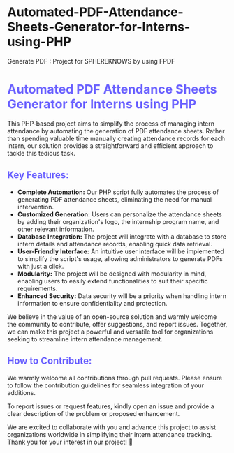 # Automated-PDF-Attendance-Sheets-Generator-for-Interns-using-PHP
Generate PDF : Project for SPHEREKNOWS by using FPDF
<h1 style="color:#6c63ff;">Automated PDF Attendance Sheets Generator for Interns using PHP</h1>

<p>
    This PHP-based project aims to simplify the process of managing intern attendance by automating the generation of PDF attendance sheets. Rather than spending valuable time manually creating attendance records for each intern, our solution provides a straightforward and efficient approach to tackle this tedious task.
</p>

<h2 style="color:#6c63ff;">Key Features:</h2>
<ul>
    <li><strong>Complete Automation:</strong> Our PHP script fully automates the process of generating PDF attendance sheets, eliminating the need for manual intervention.</li>
    <li><strong>Customized Generation:</strong> Users can personalize the attendance sheets by adding their organization's logo, the internship program name, and other relevant information.</li>
    <li><strong>Database Integration:</strong> The project will integrate with a database to store intern details and attendance records, enabling quick data retrieval.</li>
    <li><strong>User-Friendly Interface:</strong> An intuitive user interface will be implemented to simplify the script's usage, allowing administrators to generate PDFs with just a click.</li>
    <li><strong>Modularity:</strong> The project will be designed with modularity in mind, enabling users to easily extend functionalities to suit their specific requirements.</li>
    <li><strong>Enhanced Security:</strong> Data security will be a priority when handling intern information to ensure confidentiality and protection.</li>
</ul>

<p>
    We believe in the value of an open-source solution and warmly welcome the community to contribute, offer suggestions, and report issues. Together, we can make this project a powerful and versatile tool for organizations seeking to streamline intern attendance management.
</p>

<h2 style="color:#6c63ff;">How to Contribute:</h2>
<p>
    We warmly welcome all contributions through pull requests. Please ensure to follow the contribution guidelines for seamless integration of your additions.
</p>
<p>
    To report issues or request features, kindly open an issue and provide a clear description of the problem or proposed enhancement.
</p>

<p>
    We are excited to collaborate with you and advance this project to assist organizations worldwide in simplifying their intern attendance tracking. Thank you for your interest in our project! 🚀
</p>
